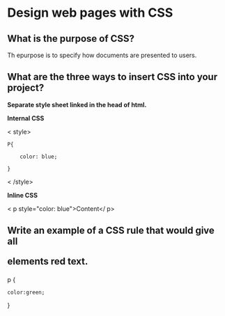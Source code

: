 # Design web pages with CSS

## What is the purpose of CSS?

Th epurpose is to specify how documents are presented to users.

## What are the three ways to insert CSS into your project?

**Separate style sheet linked in the head of html.**

**Internal CSS**

< style>

    P{

        color: blue;

    }

< /style>

**Inline CSS**

< p style="color: blue">Content</ p>

## Write an example of a CSS rule that would give all <p> elements red text.

p {

    color:green;

}